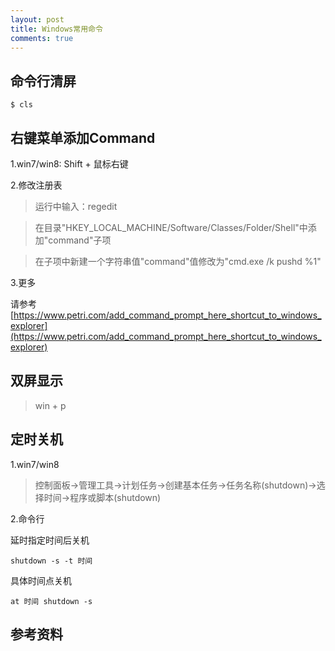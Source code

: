 ```yaml
---
layout: post
title: Windows常用命令
comments: true
---
```


## 命令行清屏

    $ cls

## 右键菜单添加Command

1.win7/win8: Shift + 鼠标右键

2.修改注册表

>  运行中输入：regedit

>  在目录"HKEY_LOCAL_MACHINE/Software/Classes/Folder/Shell"中添加"command"子项

>  在子项中新建一个字符串值"command"值修改为"cmd.exe /k pushd %1"

3.更多

请参考[https://www.petri.com/add_command_prompt_here_shortcut_to_windows_explorer](https://www.petri.com/add_command_prompt_here_shortcut_to_windows_explorer)

## 双屏显示

>   win + p

## 定时关机

1.win7/win8

>   控制面板->管理工具->计划任务->创建基本任务->任务名称(shutdown)->选择时间->程序或脚本(shutdown)

2.命令行

延时指定时间后关机

    shutdown -s -t 时间

具体时间点关机

    at 时间 shutdown -s

## 参考资料

